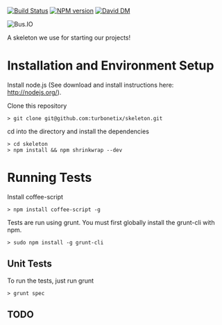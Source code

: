 [![Build Status](https://travis-ci.org/turbonetix/skeleton.svg?branch=master)](https://travis-ci.org/turbonetix/skeleton)
[![NPM version](https://badge.fury.io/js/skeleton.svg)](http://badge.fury.io/js/skeleton)
[![David DM](https://david-dm.org/turbonetix/skeleton.png)](https://david-dm.org/turbonetix/skeleton.png)

![Bus.IO](https://raw.github.com/turbonetix/bus.io/master/logo.png)

A skeleton we use for starting our projects!

# Installation and Environment Setup

Install node.js (See download and install instructions here: http://nodejs.org/).

Clone this repository

    > git clone git@github.com:turbonetix/skeleton.git

cd into the directory and install the dependencies

    > cd skeleton
    > npm install && npm shrinkwrap --dev

# Running Tests

Install coffee-script

    > npm install coffee-script -g

Tests are run using grunt.  You must first globally install the grunt-cli with npm.

    > sudo npm install -g grunt-cli

## Unit Tests

To run the tests, just run grunt

    > grunt spec

## TODO
